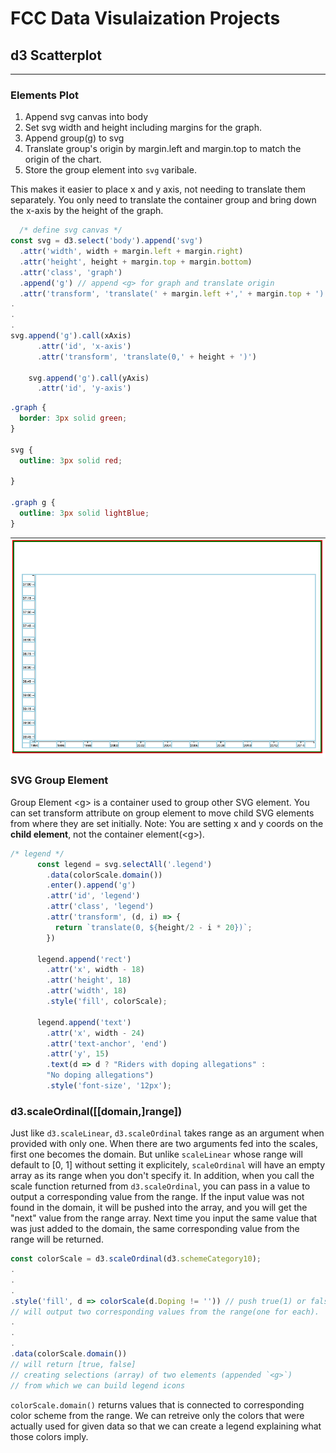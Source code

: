 # FCC Data Visulaization Projects
## d3 Scatterplot
---

### Elements Plot
1. Append svg canvas into body
2. Set svg width and height including margins for the graph.
3. Append group(g) to svg 
4. Translate group's origin by margin.left and margin.top to match the origin of the chart.
5. Store the group element into <code>svg</code> varibale.

This makes it easier to place x and y axis, not needing to translate them separately. You only need to translate the container group and bring down the x-axis by the height of the graph.

```javascript
  /* define svg canvas */
const svg = d3.select('body').append('svg')
  .attr('width', width + margin.left + margin.right)
  .attr('height', height + margin.top + margin.bottom)
  .attr('class', 'graph') 
  .append('g') // append <g> for graph and translate origin
  .attr('transform', 'translate(' + margin.left +',' + margin.top + ')');
.
.
.
svg.append('g').call(xAxis)
      .attr('id', 'x-axis')
      .attr('transform', 'translate(0,' + height + ')')
    
    svg.append('g').call(yAxis)
      .attr('id', 'y-axis')
```

```css
.graph {
  border: 3px solid green;
}

svg {
  outline: 3px solid red;

}

.graph g {
  outline: 3px solid lightBlue;
}
```
<img src='./assets/elements.png' alt='elements' width="600px">

### SVG Group Element
Group Element &lt;g&gt; is a container used to group other SVG element. 
You can set transform attribute on group element to move child SVG elements from where they are set initially.
Note: You are setting x and y coords on the **child element**, not the container element(&lt;g&gt;).
```javascript
/* legend */
      const legend = svg.selectAll('.legend')
        .data(colorScale.domain())
        .enter().append('g')
        .attr('id', 'legend')
        .attr('class', 'legend')
        .attr('transform', (d, i) => {
          return `translate(0, ${height/2 - i * 20})`;
        })
      
      legend.append('rect')
        .attr('x', width - 18)
        .attr('height', 18)
        .attr('width', 18)
        .style('fill', colorScale);

      legend.append('text')
        .attr('x', width - 24)
        .attr('text-anchor', 'end')
        .attr('y', 15)
        .text(d => d ? "Riders with doping allegations" :
        "No doping allegations")
        .style('font-size', '12px');
  ```      

### d3.scaleOrdinal([[domain,]range])
Just like `d3.scaleLinear`, `d3.scaleOrdinal` takes range as an argument when provided with only one. When there are two arguments fed into the scales, first one becomes the domain.
But unlike `scaleLinear` whose range will default to [0, 1] without setting it explicitely, `scaleOrdinal` will have an empty array as its range when you don't specify it.
In addition, when you call the scale function returned from `d3.scaleOrdinal`, you can pass in a value to output a corresponding value from the range. If the input value was not found in the domain, it will be pushed into the array, and you will get the "next" value from the range array.
Next time you input the same value that was just added to the domain, the same corresponding value from the range will be returned.

```javascript
const colorScale = d3.scaleOrdinal(d3.schemeCategory10);
.
.
.
.style('fill', d => colorScale(d.Doping != '')) // push true(1) or false(0) to the domain
// will output two corresponding values from the range(one for each).
.
.
.
.data(colorScale.domain()) 
// will return [true, false]
// creating selections (array) of two elements (appended `<g>`)
// from which we can build legend icons
```
`colorScale.domain()` returns values that is connected to corresponding color scheme from the range.
We can retreive only the colors that were actually used for given data so that we can create a legend explaining what those colors imply.

